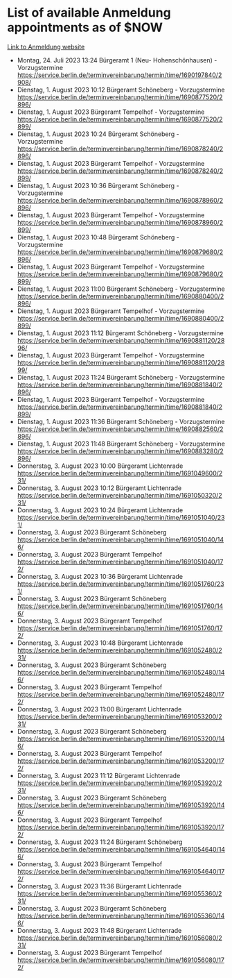 # List of available Anmeldung appointments as of $NOW
[Link to Anmeldung website](https://service.berlin.de/terminvereinbarung/termin/tag.php?termin=1&anliegen[]=120686&dienstleisterlist=122210,122217,327316,122219,327312,122227,327314,122231,327346,122243,327348,122254,122252,329742,122260,329745,122262,329748,122271,327278,122273,327274,122277,327276,330436,122280,327294,122282,327290,122284,327292,122291,327270,122285,327266,122286,327264,122296,327268,150230,329760,122297,327286,122294,327284,122312,329763,122314,329775,122304,327330,122311,327334,122309,327332,317869,122281,327352,122279,329772,122283,122276,327324,122274,327326,122267,329766,122246,327318,122251,327320,122257,327322,122208,327298,122226,327300&herkunft=http%3A%2F%2Fservice.berlin.de%2Fdienstleistung%2F120686%2F)
- Montag, 24. Juli 2023 13:24 Bürgeramt 1 (Neu- Hohenschönhausen) - Vorzugstermine https://service.berlin.de/terminvereinbarung/termin/time/1690197840/2908/
- Dienstag, 1. August 2023 10:12 Bürgeramt Schöneberg - Vorzugstermine https://service.berlin.de/terminvereinbarung/termin/time/1690877520/2896/
- Dienstag, 1. August 2023  Bürgeramt Tempelhof - Vorzugstermine https://service.berlin.de/terminvereinbarung/termin/time/1690877520/2899/
- Dienstag, 1. August 2023 10:24 Bürgeramt Schöneberg - Vorzugstermine https://service.berlin.de/terminvereinbarung/termin/time/1690878240/2896/
- Dienstag, 1. August 2023  Bürgeramt Tempelhof - Vorzugstermine https://service.berlin.de/terminvereinbarung/termin/time/1690878240/2899/
- Dienstag, 1. August 2023 10:36 Bürgeramt Schöneberg - Vorzugstermine https://service.berlin.de/terminvereinbarung/termin/time/1690878960/2896/
- Dienstag, 1. August 2023  Bürgeramt Tempelhof - Vorzugstermine https://service.berlin.de/terminvereinbarung/termin/time/1690878960/2899/
- Dienstag, 1. August 2023 10:48 Bürgeramt Schöneberg - Vorzugstermine https://service.berlin.de/terminvereinbarung/termin/time/1690879680/2896/
- Dienstag, 1. August 2023  Bürgeramt Tempelhof - Vorzugstermine https://service.berlin.de/terminvereinbarung/termin/time/1690879680/2899/
- Dienstag, 1. August 2023 11:00 Bürgeramt Schöneberg - Vorzugstermine https://service.berlin.de/terminvereinbarung/termin/time/1690880400/2896/
- Dienstag, 1. August 2023  Bürgeramt Tempelhof - Vorzugstermine https://service.berlin.de/terminvereinbarung/termin/time/1690880400/2899/
- Dienstag, 1. August 2023 11:12 Bürgeramt Schöneberg - Vorzugstermine https://service.berlin.de/terminvereinbarung/termin/time/1690881120/2896/
- Dienstag, 1. August 2023  Bürgeramt Tempelhof - Vorzugstermine https://service.berlin.de/terminvereinbarung/termin/time/1690881120/2899/
- Dienstag, 1. August 2023 11:24 Bürgeramt Schöneberg - Vorzugstermine https://service.berlin.de/terminvereinbarung/termin/time/1690881840/2896/
- Dienstag, 1. August 2023  Bürgeramt Tempelhof - Vorzugstermine https://service.berlin.de/terminvereinbarung/termin/time/1690881840/2899/
- Dienstag, 1. August 2023 11:36 Bürgeramt Schöneberg - Vorzugstermine https://service.berlin.de/terminvereinbarung/termin/time/1690882560/2896/
- Dienstag, 1. August 2023 11:48 Bürgeramt Schöneberg - Vorzugstermine https://service.berlin.de/terminvereinbarung/termin/time/1690883280/2896/
- Donnerstag, 3. August 2023 10:00 Bürgeramt Lichtenrade https://service.berlin.de/terminvereinbarung/termin/time/1691049600/231/
- Donnerstag, 3. August 2023 10:12 Bürgeramt Lichtenrade https://service.berlin.de/terminvereinbarung/termin/time/1691050320/231/
- Donnerstag, 3. August 2023 10:24 Bürgeramt Lichtenrade https://service.berlin.de/terminvereinbarung/termin/time/1691051040/231/
- Donnerstag, 3. August 2023  Bürgeramt Schöneberg https://service.berlin.de/terminvereinbarung/termin/time/1691051040/146/
- Donnerstag, 3. August 2023  Bürgeramt Tempelhof https://service.berlin.de/terminvereinbarung/termin/time/1691051040/172/
- Donnerstag, 3. August 2023 10:36 Bürgeramt Lichtenrade https://service.berlin.de/terminvereinbarung/termin/time/1691051760/231/
- Donnerstag, 3. August 2023  Bürgeramt Schöneberg https://service.berlin.de/terminvereinbarung/termin/time/1691051760/146/
- Donnerstag, 3. August 2023  Bürgeramt Tempelhof https://service.berlin.de/terminvereinbarung/termin/time/1691051760/172/
- Donnerstag, 3. August 2023 10:48 Bürgeramt Lichtenrade https://service.berlin.de/terminvereinbarung/termin/time/1691052480/231/
- Donnerstag, 3. August 2023  Bürgeramt Schöneberg https://service.berlin.de/terminvereinbarung/termin/time/1691052480/146/
- Donnerstag, 3. August 2023  Bürgeramt Tempelhof https://service.berlin.de/terminvereinbarung/termin/time/1691052480/172/
- Donnerstag, 3. August 2023 11:00 Bürgeramt Lichtenrade https://service.berlin.de/terminvereinbarung/termin/time/1691053200/231/
- Donnerstag, 3. August 2023  Bürgeramt Schöneberg https://service.berlin.de/terminvereinbarung/termin/time/1691053200/146/
- Donnerstag, 3. August 2023  Bürgeramt Tempelhof https://service.berlin.de/terminvereinbarung/termin/time/1691053200/172/
- Donnerstag, 3. August 2023 11:12 Bürgeramt Lichtenrade https://service.berlin.de/terminvereinbarung/termin/time/1691053920/231/
- Donnerstag, 3. August 2023  Bürgeramt Schöneberg https://service.berlin.de/terminvereinbarung/termin/time/1691053920/146/
- Donnerstag, 3. August 2023  Bürgeramt Tempelhof https://service.berlin.de/terminvereinbarung/termin/time/1691053920/172/
- Donnerstag, 3. August 2023 11:24 Bürgeramt Schöneberg https://service.berlin.de/terminvereinbarung/termin/time/1691054640/146/
- Donnerstag, 3. August 2023  Bürgeramt Tempelhof https://service.berlin.de/terminvereinbarung/termin/time/1691054640/172/
- Donnerstag, 3. August 2023 11:36 Bürgeramt Lichtenrade https://service.berlin.de/terminvereinbarung/termin/time/1691055360/231/
- Donnerstag, 3. August 2023  Bürgeramt Schöneberg https://service.berlin.de/terminvereinbarung/termin/time/1691055360/146/
- Donnerstag, 3. August 2023 11:48 Bürgeramt Lichtenrade https://service.berlin.de/terminvereinbarung/termin/time/1691056080/231/
- Donnerstag, 3. August 2023  Bürgeramt Tempelhof https://service.berlin.de/terminvereinbarung/termin/time/1691056080/172/
